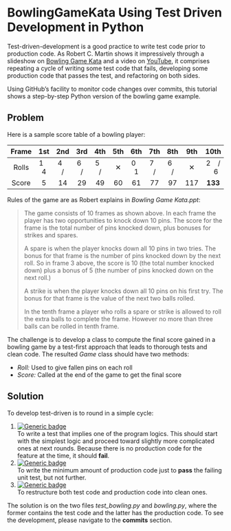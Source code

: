 # BowlingGameKata Using Test Driven Development in Python

Test-driven-development is a good practice to write test code prior to production code. As Robert C. Martin shows it impressively through a slideshow on [Bowling Game Kata](./Bowling%20Game%20Kata.ppt) and a video on [YouTube](https://cleancoders.com/episode/clean-code-episode-6-p2/show), it comprises repeating a cycle of writing some test code that fails, developing some production code that passes the test, and refactoring on both sides. 

Using GitHub’s facility to monitor code changes over commits, this tutorial shows a step-by-step Python version of the bowling game example. 

## Problem
Here is a sample score table of a bowling player:

| Frame | 1st | 2nd | 3rd | 4th | 5th | 6th | 7th | 8th | 9th | 10th |
|:---:|:---:|:---:|:---:|:---:|:---:|:---:|:---:|:---:|:---:|:---:|
| Rolls | 1 &nbsp;&nbsp; 4 | 4 &nbsp;&nbsp; / | 6 &nbsp;&nbsp; / | 5 &nbsp;&nbsp; / | ✕ | 0 &nbsp;&nbsp; 1 | 7 &nbsp;&nbsp; / | 6 &nbsp;&nbsp; / | ✕ | 2 &nbsp;&nbsp; / &nbsp;&nbsp; 6 |
|Score| 5 | 14 | 29 | 49 | 60 | 61 | 77 | 97 | 117 | **133** |

Rules of the game are as Robert explains in *Bowling Game Kata.ppt*:
>The game consists of 10 frames as shown above.  In each frame the player has two opportunities to knock down 10 pins.  The score for the frame is the total number of pins knocked down, plus bonuses for strikes and spares.
>
>A spare is when the player knocks down all 10 pins in two tries.  The bonus for that frame is the number of pins knocked down by the next roll.  So in frame 3 above, the score is 10 (the total number knocked down) plus a bonus of 5 (the number of pins knocked down on the next roll.)
>
>A strike is when the player knocks down all 10 pins on his first try.  The bonus for that frame is the value of the next two balls rolled.
>
>In the tenth frame a player who rolls a spare or strike is allowed to roll the extra balls to complete the frame.  However no more than three balls can be rolled in tenth frame.

The challenge is to develop a class to compute the final score gained in a bowling game by a test-first approach that leads to thorough tests and clean code. The resulted *Game* class should have two methods: 

- *Roll:* Used to give fallen pins on each roll  
- *Score:* Called at the end of the game to get the final score

## Solution
To develop test-driven is to round in a simple cycle:  
1. [![Generic badge](https://img.shields.io/badge/⎍-Test-red.svg)](https://shields.io/)  
   To write a test that implies one of the program logics. This should start with the simplest logic and proceed toward slightly more complicated ones at next rounds. Because there is no production code for the feature at the time, it should **fail**.  
2. [![Generic badge](https://img.shields.io/badge/⎍-Code-brightgreen.svg)](https://shields.io/)  
   To write the minimum amount of production code just to **pass** the failing unit test, but not further.     
3. [![Generic badge](https://img.shields.io/badge/⎍-Refactor-blue.svg)](https://shields.io/)  
   To restructure both test code and production code into clean ones.  

The solution is on the two files *test_bowling.py* and *bowling.py*, where the former contains the test code and the latter has the production code. To see the development, please navigate to the **commits** section.
